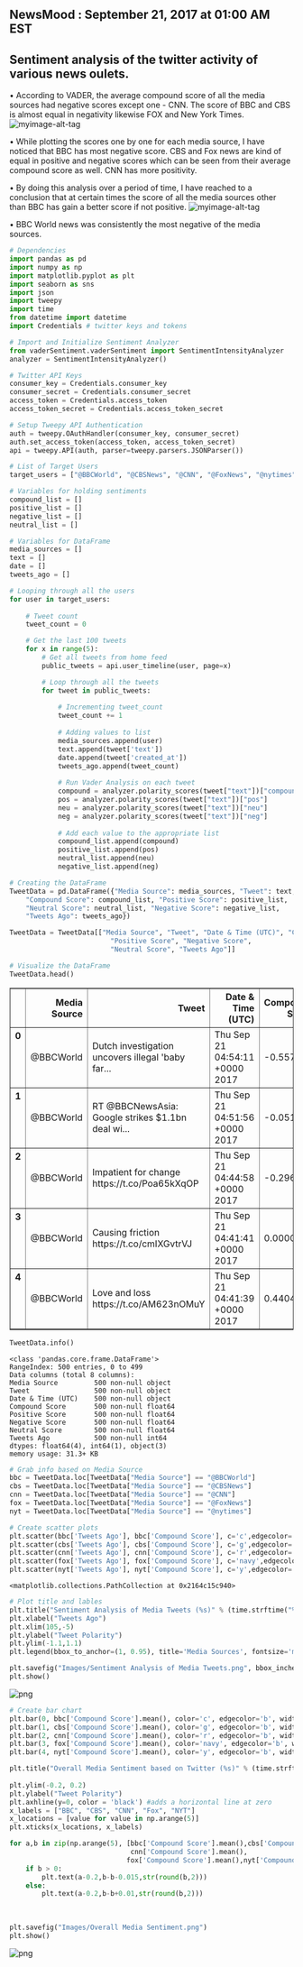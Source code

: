 
## NewsMood : September 21, 2017 at 01:00 AM  EST
## Sentiment analysis of the twitter activity of various news oulets.
•	According to VADER, the average compound score of all the media sources had negative scores except one -  CNN. The score of BBC and CBS is almost equal in negativity likewise FOX and New York Times.
![myimage-alt-tag](https://github.com/ruchichandra/NewsMood/blob/master/Images/Sentiment%20Analysis%20of%20Media%20Tweets.png)

•	While plotting the scores one by one for each media source, I have noticed that BBC has most negative score. CBS and Fox news are kind of equal in positive and negative scores which can be seen from their average compound score as well. CNN has more positivity.

•	By doing this analysis over a period of time, I have reached to a conclusion that at certain times the score of all the media sources other than BBC has gain a better score if not positive. 
![myimage-alt-tag](https://github.com/ruchichandra/NewsMood/blob/master/Images/Overall%20Media%20Sentiment.png)

•	BBC World news was consistently the most negative of the media sources.


```python
# Dependencies
import pandas as pd
import numpy as np
import matplotlib.pyplot as plt
import seaborn as sns
import json
import tweepy
import time
from datetime import datetime
import Credentials # twitter keys and tokens
```


```python
# Import and Initialize Sentiment Analyzer
from vaderSentiment.vaderSentiment import SentimentIntensityAnalyzer
analyzer = SentimentIntensityAnalyzer()
```


```python
# Twitter API Keys
consumer_key = Credentials.consumer_key
consumer_secret = Credentials.consumer_secret
access_token = Credentials.access_token
access_token_secret = Credentials.access_token_secret
```


```python
# Setup Tweepy API Authentication
auth = tweepy.OAuthHandler(consumer_key, consumer_secret)
auth.set_access_token(access_token, access_token_secret)
api = tweepy.API(auth, parser=tweepy.parsers.JSONParser())
```


```python
# List of Target Users
target_users = ["@BBCWorld", "@CBSNews", "@CNN", "@FoxNews", "@nytimes"]
```


```python
# Variables for holding sentiments
compound_list = []
positive_list = []
negative_list = []
neutral_list = []

# Variables for DataFrame
media_sources = []
text = []
date = []
tweets_ago = []
```


```python
# Looping through all the users
for user in target_users:
    
    # Tweet count
    tweet_count = 0

    # Get the last 100 tweets
    for x in range(5):
        # Get all tweets from home feed
        public_tweets = api.user_timeline(user, page=x)

        # Loop through all the tweets
        for tweet in public_tweets:
        
            # Incrementing tweet_count
            tweet_count += 1
    
            # Adding values to list
            media_sources.append(user)
            text.append(tweet['text'])
            date.append(tweet['created_at'])
            tweets_ago.append(tweet_count)
    
            # Run Vader Analysis on each tweet
            compound = analyzer.polarity_scores(tweet["text"])["compound"]
            pos = analyzer.polarity_scores(tweet["text"])["pos"]
            neu = analyzer.polarity_scores(tweet["text"])["neu"]
            neg = analyzer.polarity_scores(tweet["text"])["neg"]
            
            # Add each value to the appropriate list
            compound_list.append(compound)
            positive_list.append(pos)
            neutral_list.append(neu)
            negative_list.append(neg)  
```


```python
# Creating the DataFrame
TweetData = pd.DataFrame({"Media Source": media_sources, "Tweet": text, "Date & Time (UTC)": date,
    "Compound Score": compound_list, "Positive Score": positive_list,
    "Neutral Score": neutral_list, "Negative Score": negative_list,
    "Tweets Ago": tweets_ago})

TweetData = TweetData[["Media Source", "Tweet", "Date & Time (UTC)", "Compound Score",
                         "Positive Score", "Negative Score",
                         "Neutral Score", "Tweets Ago"]]

# Visualize the DataFrame
TweetData.head()
```




<div>
<style>
    .dataframe thead tr:only-child th {
        text-align: right;
    }

    .dataframe thead th {
        text-align: left;
    }

    .dataframe tbody tr th {
        vertical-align: top;
    }
</style>
<table border="1" class="dataframe">
  <thead>
    <tr style="text-align: right;">
      <th></th>
      <th>Media Source</th>
      <th>Tweet</th>
      <th>Date &amp; Time (UTC)</th>
      <th>Compound Score</th>
      <th>Positive Score</th>
      <th>Negative Score</th>
      <th>Neutral Score</th>
      <th>Tweets Ago</th>
    </tr>
  </thead>
  <tbody>
    <tr>
      <th>0</th>
      <td>@BBCWorld</td>
      <td>Dutch investigation uncovers illegal 'baby far...</td>
      <td>Thu Sep 21 04:54:11 +0000 2017</td>
      <td>-0.5574</td>
      <td>0.000</td>
      <td>0.217</td>
      <td>0.783</td>
      <td>1</td>
    </tr>
    <tr>
      <th>1</th>
      <td>@BBCWorld</td>
      <td>RT @BBCNewsAsia: Google strikes $1.1bn deal wi...</td>
      <td>Thu Sep 21 04:51:56 +0000 2017</td>
      <td>-0.0516</td>
      <td>0.129</td>
      <td>0.140</td>
      <td>0.730</td>
      <td>2</td>
    </tr>
    <tr>
      <th>2</th>
      <td>@BBCWorld</td>
      <td>Impatient for change https://t.co/Poa65kXqOP</td>
      <td>Thu Sep 21 04:44:58 +0000 2017</td>
      <td>-0.2960</td>
      <td>0.000</td>
      <td>0.423</td>
      <td>0.577</td>
      <td>3</td>
    </tr>
    <tr>
      <th>3</th>
      <td>@BBCWorld</td>
      <td>Causing friction https://t.co/cmIXGvtrVJ</td>
      <td>Thu Sep 21 04:41:41 +0000 2017</td>
      <td>0.0000</td>
      <td>0.000</td>
      <td>0.000</td>
      <td>1.000</td>
      <td>4</td>
    </tr>
    <tr>
      <th>4</th>
      <td>@BBCWorld</td>
      <td>Love and loss https://t.co/AM623nOMuY</td>
      <td>Thu Sep 21 04:41:39 +0000 2017</td>
      <td>0.4404</td>
      <td>0.494</td>
      <td>0.271</td>
      <td>0.235</td>
      <td>5</td>
    </tr>
  </tbody>
</table>
</div>




```python
TweetData.info()
```

    <class 'pandas.core.frame.DataFrame'>
    RangeIndex: 500 entries, 0 to 499
    Data columns (total 8 columns):
    Media Source         500 non-null object
    Tweet                500 non-null object
    Date & Time (UTC)    500 non-null object
    Compound Score       500 non-null float64
    Positive Score       500 non-null float64
    Negative Score       500 non-null float64
    Neutral Score        500 non-null float64
    Tweets Ago           500 non-null int64
    dtypes: float64(4), int64(1), object(3)
    memory usage: 31.3+ KB
    


```python
# Grab info based on Media Source 
bbc = TweetData.loc[TweetData["Media Source"] == "@BBCWorld"]
cbs = TweetData.loc[TweetData["Media Source"] == "@CBSNews"]
cnn = TweetData.loc[TweetData["Media Source"] == "@CNN"]
fox = TweetData.loc[TweetData["Media Source"] == "@FoxNews"]
nyt = TweetData.loc[TweetData["Media Source"] == "@nytimes"]
```


```python
# Create scatter plots
plt.scatter(bbc['Tweets Ago'], bbc['Compound Score'], c='c',edgecolor='b', s=200, alpha=0.95, label='BBC')
plt.scatter(cbs['Tweets Ago'], cbs['Compound Score'], c='g',edgecolor='b', s=200, alpha=0.95, label='CBS')
plt.scatter(cnn['Tweets Ago'], cnn['Compound Score'], c='r',edgecolor='b', s=200, alpha=0.95, label='CNN')
plt.scatter(fox['Tweets Ago'], fox['Compound Score'], c='navy',edgecolor='b', s=200, alpha=0.95, label='Fox')
plt.scatter(nyt['Tweets Ago'], nyt['Compound Score'], c='y',edgecolor='b', s=200, alpha=0.95, label='New York Times')
```




    <matplotlib.collections.PathCollection at 0x2164c15c940>




```python
# Plot title and lables
plt.title("Sentiment Analysis of Media Tweets (%s)" % (time.strftime("%m/%d/%Y")))
plt.xlabel("Tweets Ago")
plt.xlim(105,-5)
plt.ylabel("Tweet Polarity")
plt.ylim(-1.1,1.1)
plt.legend(bbox_to_anchor=(1, 0.95), title='Media Sources', fontsize='medium')

plt.savefig("Images/Sentiment Analysis of Media Tweets.png", bbox_inches="tight")
plt.show()
```


![png](Outputs/output_12_0.png)



```python
# Create bar chart
plt.bar(0, bbc['Compound Score'].mean(), color='c', edgecolor='b', width=1)
plt.bar(1, cbs['Compound Score'].mean(), color='g', edgecolor='b', width=1)
plt.bar(2, cnn['Compound Score'].mean(), color='r', edgecolor='b', width=1)
plt.bar(3, fox['Compound Score'].mean(), color='navy', edgecolor='b', width=1)
plt.bar(4, nyt['Compound Score'].mean(), color='y', edgecolor='b', width=1)

plt.title("Overall Media Sentiment based on Twitter (%s)" % (time.strftime("%m/%d/%Y")),
                                                                           fontdict = {'fontsize': 12, 'fontweight': 'bold'})
plt.ylim(-0.2, 0.2)
plt.ylabel("Tweet Polarity")
plt.axhline(y=0, color = 'black') #adds a horizontal line at zero
x_labels = ["BBC", "CBS", "CNN", "Fox", "NYT"]
x_locations = [value for value in np.arange(5)]
plt.xticks(x_locations, x_labels)

for a,b in zip(np.arange(5), [bbc['Compound Score'].mean(),cbs['Compound Score'].mean(), 
                              cnn['Compound Score'].mean(),
                             fox['Compound Score'].mean(),nyt['Compound Score'].mean()]):
    if b > 0:
        plt.text(a-0.2,b-b-0.015,str(round(b,2)))
    else:
        plt.text(a-0.2,b-b+0.01,str(round(b,2)))             
        
        
  
plt.savefig("Images/Overall Media Sentiment.png")
plt.show()
```


![png](Outputs/output_13_0.png)



```python

```

